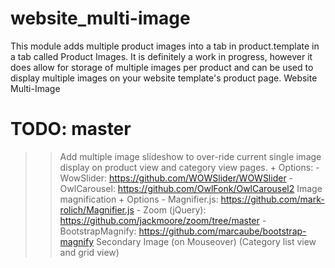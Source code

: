 website_multi-image
===================
This module adds multiple product images into a tab in product.template in a tab called Product Images. It is definitely a work in progress, however it does allow for storage of multiple images per product and can be used to display multiple images on your website template's product page.
Website Multi-Image

TODO: master
===================
>> Add multiple image slideshow to over-ride current single image display on product view and category view pages.
    + Options:
      - WowSlider: https://github.com/WOWSlider/WOWSlider
      - OwlCarousel: https://github.com/OwlFonk/OwlCarousel2
>> Image magnification
    + Options 
      - Magnifier.js: https://github.com/mark-rolich/Magnifier.js
      - Zoom (jQuery): https://github.com/jackmoore/zoom/tree/master
      - BootstrapMagnify: https://github.com/marcaube/bootstrap-magnify
>> Secondary Image (on Mouseover) (Category list view and grid view)
